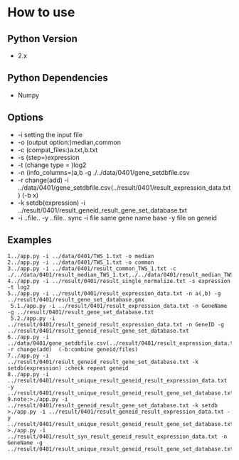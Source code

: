 # How to use

## Python Version

* 2.x

## Python Dependencies

* Numpy

## Options

* -i setting the input file
* -o (output option:)median,common
* -c (compat_files:)a.txt,b.txt
* -s (step=)expression
* -t (change type = )log2
* -n (info_columns=)a,b -g ./../data/0401/gene_setdbfile.csv
* -r change(add)  -i ../data/0401/gene_setdbfile.csv(../result/0401/result_expression_data.txt) (-b x)
* -k setdb(expression) -i ../result/0401/result_geneid_result_gene_set_database.txt
* -i ..file.. -y ..file.. sync -i file same gene name base -y file on geneid

## Examples
```shell
1../app.py -i ../data/0401/TWS_1.txt -o median
2../app.py -i ../data/0401/TWS_1.txt -o common
3../app.py -i ../data/0401/result_common_TWS_1.txt -c ./../data/0401/result_median_TWS_1.txt,./../data/0401/result_median_TWS_2.txt,./../data/0401/result_median_TWS_3.txt
4../app.py -i ../result/0401/result_single_normalize.txt -s expression -t log2
5../app.py -i ../result/0401/result_expression_data.txt -n a(,b) -g ../result/0401/result_gene_set_database.gmx
 5.1./app.py -i ../result/0401/result_expression_data.txt -n GeneName -g ../result/0401/result_gene_set_database.txt
 5.2./app.py -i ../result/0401/result_geneid_result_expression_data.txt -n GeneID -g ../result/0401/result_geneid_result_gene_set_database.txt
6../app.py -i ../data/0401/gene_setdbfile.csv(../result/0401/result_expression_data.txt)  -r change(add)  (-b:combine geneid/files)
7../app.py -i ../result/0401/result_geneid_result_gene_set_database.txt -k setdb(expression) :check repeat geneid
8../app.py -i ../result/0401/result_unique_result_geneid_result_expression_data.txt -y ../result/0401/result_unique_result_geneid_result_gene_set_database.txt
9.note:>./app.py -i ../result/0401/result_geneid_result_gene_set_database.txt -k setdb     >./app.py -i ../result/0401/result_geneid_result_expression_data.txt -y ../result/0401/result_unique_result_geneid_result_gene_set_database.txt >./app.py -i ../result/0401/result_syn_result_geneid_result_expression_data.txt -n GeneName -g ../result/0401/result_unique_result_geneid_result_gene_set_database.txt
```
